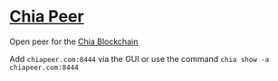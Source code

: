 # [Chia Peer](https://chiapeer.com)

Open peer for the [Chia Blockchain](https://chia.net)

Add `chiapeer.com:8444` via the GUI or use the command `chia show -a chiapeer.com:8444`